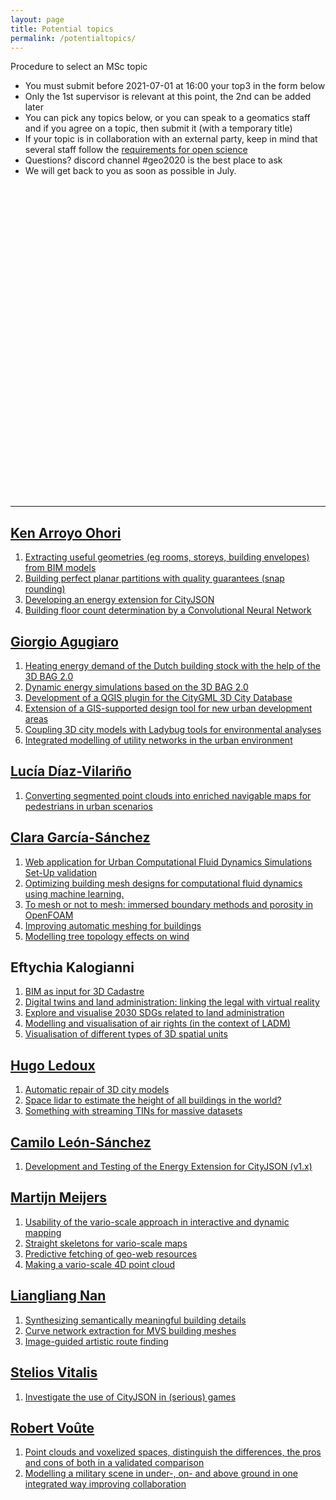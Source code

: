```yaml
---
layout: page
title: Potential topics
permalink: /potentialtopics/
---
```



<article class="message is-warning">
  <div class="message-header">
    <p>Procedure to select an MSc topic</p>
  </div>
  <div class="message-body">
    <ul>
      <li>You must submit before 2021-07-01 at 16:00 your top3 in the form below</li>
      <li>Only the 1st supervisor is relevant at this point, the 2nd can be added later</li>
      <li>You can pick any topics below, or you can speak to a geomatics staff and if you agree on a topic, then submit it (with a temporary title)</li>
      <li>If your topic is in collaboration with an external party, keep in mind that several staff follow the <a href="https://3d.bk.tudelft.nl/courses/geo2020/openscience/">requirements for open science</a></li>
      <li>Questions? discord channel #geo2020 is the best place to ask</li>
      <li>We will get back to you as soon as possible in July.</li>
    </ul>  
  </div>
</article>

<div class="columns is-mobile">
<div class="typeform-widget" data-url="https://form.typeform.com/to/Wtc0Pl3v?typeform-medium=embed-snippet" style="width: 100%; height: 500px;"></div> <script> (function() { var qs,js,q,s,d=document, gi=d.getElementById, ce=d.createElement, gt=d.getElementsByTagName, id="typef_orm", b="https://embed.typeform.com/"; if(!gi.call(d,id)) { js=ce.call(d,"script"); js.id=id; js.src=b+"embed.js"; q=gt.call(d,"script")[0]; q.parentNode.insertBefore(js,q) } })() </script>
</div>



---

## [Ken Arroyo Ohori](https://3d.bk.tudelft.nl/ken/)
1. [Extracting useful geometries (eg rooms, storeys, building envelopes) from BIM models](https://3d.bk.tudelft.nl/education/msctopics/#extracting-buildingstoreydwellingroom-shapes-from-a-bim-models)
1. [Building perfect planar partitions with quality guarantees (snap rounding)](https://3d.bk.tudelft.nl/education/msctopics/#snap-rounding-in-a-triangulation)  
1. [Developing an energy extension for CityJSON](https://3d.bk.tudelft.nl/education/msctopics/#development-and-testing-of-the-energy-extension-for-cityjson-v1x)
1. [Building floor count determination by a Convolutional Neural Network](https://3d.bk.tudelft.nl/education/msctopics/#building-floor-count-determination-by-convolutional-neural-network)

## [Giorgio Agugiaro](https://3d.bk.tudelft.nl/gagugiaro/)
 1. [Heating energy demand of the Dutch building stock with the help of the 3D BAG 2.0](https://3d.bk.tudelft.nl/education/msctopics/#heating-energy-demand-of-the-dutch-building-stock-with-the-help-of-the-3d-bag-20)
 2. [Dynamic energy simulations based on the 3D BAG 2.0](https://3d.bk.tudelft.nl/education/msctopics/#dynamic-energy-simulations-based-on-the-3d-bag-20)
 3. [Development of a QGIS plugin for the CityGML 3D City Database](https://3d.bk.tudelft.nl/education/msctopics/#development-of-a-qgis-plugin-for-the-citygml-3d-city-database)
 4. [Extension of a GIS-supported design tool for new urban development areas](https://3d.bk.tudelft.nl/education/msctopics/#extension-of-a-gis-supported-design-tool-for-new-urban-development-areas)
 5. [Coupling 3D city models with Ladybug tools for environmental analyses](https://3d.bk.tudelft.nl/education/msctopics/#coupling-3d-city-models-with-ladybug-tools-for-environmental-analyses)
 6. [Integrated modelling of utility networks in the urban environment](https://3d.bk.tudelft.nl/education/msctopics/#integrated-modelling-of-utility-networks-in-the-urban-environment)


## [Lucía Díaz-Vilariño](https://www.tudelft.nl/en/staff/l.diaz-vilarino/)
1. [Converting segmented point clouds into enriched navigable maps for pedestrians in urban scenarios](https://wiki.tudelft.nl/bin/view/Organisation/OTB/GISt/MScThesisTopics#Converting_segmented_point_clouds_into_enriched_navigable_maps_for_pedestrians_in_urban_scenarios)

## [Clara García-Sánchez](https://3d.bk.tudelft.nl/gsclara/)
1. [Web application for Urban Computational Fluid Dynamics Simulations Set-Up validation](https://3d.bk.tudelft.nl/education/msctopics/#web-application-for-urban-computational-fluid-dynamics-simulations-set-up-validation)
2. [Optimizing building mesh designs for computational fluid dynamics using machine learning.](https://3d.bk.tudelft.nl/education/msctopics/#optimizing-building-mesh-designs-for-computational-fluid-dynamics-using-machine-learning)
3. [To mesh or not to mesh: immersed boundary methods and porosity in OpenFOAM](https://3d.bk.tudelft.nl/education/msctopics/#to-mesh-or-not-to-mesh-immersed-boundary-methods-and-porosity-in-openfoam) 
4. [Improving automatic meshing for buildings](https://3d.bk.tudelft.nl/education/msctopics/#improving-automatic-meshing-for-buildings)
5. [Modelling tree topology effects on wind](https://3d.bk.tudelft.nl/education/msctopics/#modelling-tree-topology-effects-on-wind)


## Eftychia Kalogianni
1. [BIM as input for 3D Cadastre](https://wiki.tudelft.nl/bin/view/Organisation/OTB/GISt/MScThesisTopics#BIM_as_input_for_3D_Cadastre)
2. [Digital twins and land administration: linking the legal with virtual reality](https://wiki.tudelft.nl/bin/view/Organisation/OTB/GISt/MScThesisTopics#Digital_twins_and_land_administration:_linking_the_legal_with_virtual_reality)
3. [Explore and visualise 2030 SDGs related to land administration](https://wiki.tudelft.nl/bin/view/Organisation/OTB/GISt/MScThesisTopics#Explore_and_visualise_2030_SDGs_related_to_land_administration)
4. [Modelling and visualisation of air rights (in the context of LADM)](https://wiki.tudelft.nl/bin/view/Organisation/OTB/GISt/MScThesisTopics#Modelling_and_visualisation_of_air_rights_40in_the_context_of_LADM_41)
5. [Visualisation of different types of 3D spatial units](https://wiki.tudelft.nl/bin/view/Organisation/OTB/GISt/MScThesisTopics#Visualisation_of_different_types_of_3D_spatial_units)


## [Hugo Ledoux](https://3d.bk.tudelft.nl/hledoux/)
1. [Automatic repair of 3D city models](https://3d.bk.tudelft.nl/education/msctopics/#automatic-repair-of-3d-city-models)
1. [Space lidar to estimate the height of all buildings in the world?](https://3d.bk.tudelft.nl/education/msctopics/#space-lidar-to-estimate-the-height-of-all-buildings-in-the-world)
1. [Something with streaming TINs for massive datasets](https://3d.bk.tudelft.nl/education/msctopics/#something-with-streaming-tins-for-massive-datasets)


## [Camilo León-Sánchez](https://3d.bk.tudelft.nl/cleon/)
1. [Development and Testing of the Energy Extension for CityJSON (v1.x)](https://github.com/tudelft3d/website/blob/main/education/msctopics/index.md#development-and-testing-of-the-energy-extension-for-cityjson-v1x)

<!-- ## Haicheng Liu -->
<!-- 1. [Showing Point Clouds in VR](https://wiki.tudelft.nl/bin/view/Organisation/OTB/GISt/MScThesisTopics) -->


<!-- ## [Bastiaan van Loenen](https://www.tudelft.nl/en/staff/b.vanloenen/) -->
<!-- 1. [Governance of the open data ecosystem](https://kcopendata.eu/education/thesis-topics/#IP) -->
<!-- 2. [User interface design of geoportals](https://kcopendata.eu/education/thesis-topics/#geoportals) -->


## [Martijn Meijers](https://www.tudelft.nl/en/staff/b.m.meijers/)
1. [Usability of the vario-scale approach in interactive and dynamic mapping](https://wiki.tudelft.nl/bin/view/Organisation/OTB/GISt/MScThesisTopics#Usability_of_the_vario_45scale_approach_in_interactive_and_dynamic_mapping)
2. [Straight skeletons for vario-scale maps](https://wiki.tudelft.nl/bin/view/Organisation/OTB/GISt/MScThesisTopics#Straight_skeletons_for_vario_45scale_maps)
3. [Predictive fetching of geo-web resources](https://wiki.tudelft.nl/bin/view/Organisation/OTB/GISt/MScThesisTopics#Predictive_fetching_of_geo_45web_resources)
4. [Making a vario-scale 4D point cloud](https://wiki.tudelft.nl/bin/view/Organisation/OTB/GISt/MScThesisTopics#Making_a_vario_45scale_4D_point_cloud)

## [Liangliang Nan](https://3d.bk.tudelft.nl/liangliang)
1. [Synthesizing semantically meaningful building details](https://3d.bk.tudelft.nl/education/msctopics/#synthesizing-semantically-meaningful-building-details)
2. [Curve network extraction for MVS building meshes](https://3d.bk.tudelft.nl/education/msctopics/#curve-network-extraction-for-mvs-building-meshes)
3. [Image-guided artistic route finding](https://3d.bk.tudelft.nl/education/msctopics/#image-guided-artistic-route-finding)


<!-- ## [Francesca Noardo](http://www.noardo.eu/) -->
<!-- 1. [3D digital urban regulations to use GeoBIM for building permission checks](https://3d.bk.tudelft.nl/education/msctopics/#3d-digital-urban-regulations-to-use-geobim-for-building-permission-checks)
2. [Inferring the needed building permissions from a 3D building model](https://3d.bk.tudelft.nl/education/msctopics/#inferring-the-needed-building-permission-from-a-3d-building-model)
 -->

<!-- ## Peter van Oosterom -->
<!-- 1. [Adjustment of 20 million boundaries](https://wiki.tudelft.nl/bin/view/Organisation/OTB/GISt/MScThesisTopics) -->
<!-- 2. [BIM as input for 3D Cadastre](https://wiki.tudelft.nl/bin/view/Organisation/OTB/GISt/MScThesisTopics) -->
<!-- 3. [Historic development of the Dutch municipalities](https://wiki.tudelft.nl/bin/view/Organisation/OTB/GISt/MScThesisTopics) -->
<!-- 4. [Patterns of room occupancy in houses and their relation with energy use](https://wiki.tudelft.nl/bin/view/Organisation/OTB/GISt/MScThesisTopics) -->
<!-- 5. [The LADM as Linked Open Data](https://wiki.tudelft.nl/bin/view/Organisation/OTB/GISt/MScThesisTopics) -->


<!-- ## [Ravi Peters](https://3d.bk.tudelft.nl/rypeters)
1. [Improving the automatic LoD2 building reconstruction from AHN3](https://3d.bk.tudelft.nl/education/msctopics/#improving-the-automatic-lod2-building-reconstruction-from-ahn3)
2. [Point cloud normal estimation based on the 3D medial axis transform](https://3d.bk.tudelft.nl/education/msctopics/#point-cloud-normal-estimation-based-on-the-3d-medial-axis-transform) -->


<!-- ## [Hendrik Ploeger](https://www.tudelft.nl/staff/h.d.ploeger/) -->
<!-- 1. [Intellectual property & data ownership in the open data ecosystem](https://kcopendata.eu/education/thesis-topics/#IP) 
2. [Privacy in the open data ecosystem](https://kcopendata.eu/education/thesis-topics/#privacy-and-open-data)
3. [Liability in the open data ecosystem](https://kcopendata.eu/education/thesis-topics/#liability)
 -->


<!-- ## [Jantien Stoter](https://3d.bk.tudelft.nl/jstoter/) -->
<!-- 1. [Developing Level of Detail framework for 3D cadastre implementation in practice](https://www.fig.net/resources/proceedings/fig_proceedings/fig2020/papers/ts04e/TS04E_stoter_ho_et_al_10503_abs.pdf) [with Kadaster] -->
<!-- 2. [Reconstructing a 3D road network for the whole Netherlands (for the National Road Data set (NWB))](https://nationaalwegenbestand.nl/nieuws/hoogte-informatie-toegevoegd-aan-nwb-voor-omgevingswet) [with NWB] -->


<!-- ## Edward Verbree -->
<!-- 1. [Investigating the reliability of indoor objects to act as landmarks](https://wiki.tudelft.nl/bin/view/Organisation/OTB/GISt/MScThesisTopics) -->
<!-- 2. [Vision application for unpacking boxes (in cooperation with Copal)](https://wiki.tudelft.nl/bin/view/Organisation/OTB/GISt/MScThesisTopics) -->
<!-- 3. [Cadastral map quality](https://wiki.tudelft.nl/bin/view/Organisation/OTB/GISt/MScThesisTopics) -->


## [Stelios Vitalis](https://3d.bk.tudelft.nl/svitalis/)
<!-- 1. [Investigate modeling of road networks in CityJSON, with implicit geometries](https://3d.bk.tudelft.nl/education/msctopics/#where-do-i-turn-investigate-modelling-of-road-networks-in-cityjson-with-implicit-geometries) -->
1. [Investigate the use of CityJSON in (serious) games](https://3d.bk.tudelft.nl/education/msctopics/#investigate-the-use-of-cityjson-in-serious-games)

## [Robert Voûte](http://www.gdmc.nl/staff/)
1. [Point clouds and voxelized spaces, distinguish the differences, the pros and cons of both in a validated comparison](https://wiki.tudelft.nl/bin/view/Organisation/OTB/GISt/MScThesisTopics#Point_clouds_and_voxelized_spaces_44_distinguish_the_differences_44_the_pros_and_cons_of_both_in_a_validated_comparison)
2. [Modelling a military scene in under-, on- and above ground in one integrated way improving collaboration](https://wiki.tudelft.nl/bin/view/Organisation/OTB/GISt/MScThesisTopics#Modelling_a_military_scene_in_under_45_44_on_45_and_above_ground_in_one_integrated_way_improving_collaboration_between_armed_forces_and_at_the_same_time_improving_using_shared_data)

<!-- ## [Frederika Welle Donker](https://www.tudelft.nl/en/staff/f.m.welledonker/) -->
<!-- 1. [Financial and economic aspects of the open data ecosystem](https://kcopendata.eu/education/thesis-topics/#financial)
2. [Design of a user driven open data ecosystem](https://kcopendata.eu/education/thesis-topics/#userdriven) [](https://kcopendata.eu/education/thesis-topics/#userdriven)
3. [Assessment of the open data ecosystem](https://kcopendata.eu/education/thesis-topics/#ODECO)
 --> 
 

